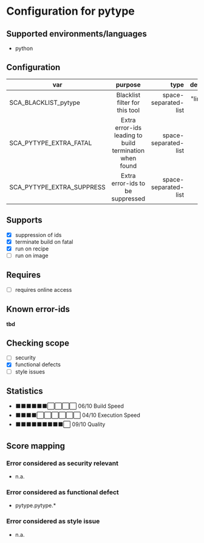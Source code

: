 # Configuration for pytype

## Supported environments/languages

* python

## Configuration

| var | purpose | type | default |
| ------------- |:-------------:| -----:| -----:
| SCA_BLACKLIST_pytype | Blacklist filter for this tool | space-separated-list | "linux-*"
| SCA_PYTYPE_EXTRA_FATAL | Extra error-ids leading to build termination when found | space-separated-list | ""
| SCA_PYTYPE_EXTRA_SUPPRESS | Extra error-ids to be suppressed | space-separated-list | ""

## Supports

- [x] suppression of ids
- [x] terminate build on fatal
- [x] run on recipe
- [ ] run on image

## Requires

- [ ] requires online access

## Known error-ids

__tbd__

## Checking scope

- [ ] security
- [x] functional defects
- [ ] style issues

## Statistics

 - ⬛⬛⬛⬛⬛⬛⬜⬜⬜⬜ 06/10 Build Speed
 - ⬛⬛⬛⬛⬜⬜⬜⬜⬜⬜ 04/10 Execution Speed
 - ⬛⬛⬛⬛⬛⬛⬛⬛⬛⬜ 09/10 Quality

## Score mapping

### Error considered as security relevant

* n.a.

### Error considered as functional defect

* pytype.pytype.*

### Error considered as style issue

* n.a.